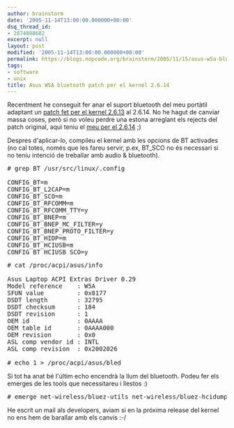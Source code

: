 ```yaml
---
author: brainstorm
date: '2005-11-14T13:00:00.000000+00:00'
dsq_thread_id:
- 2874888682
excerpt: null
layout: post
modified: '2005-11-14T13:00:00.000000+00:00'
permalink: https://blogs.nopcode.org/brainstorm/2005/11/15/asus-w5a-bluetooth-patch-per-el-kernel-2614/
tags:
- software
- unix
title: Asus W5A bluetooth patch per el kernel 2.6.14
---
```


Recentment he conseguit fer anar el suport bluetooth del meu portàtil adaptant un [patch fet per el kernel 2.6.13][1] al 2.6.14. No he hagut de canviar massa coses, però si no voleu perdre una estona arreglant els rejects del patch original, aqui teniu el [meu per el 2.6.14][2] ;) 

Despres d'aplicar-lo, compileu el kernel amb les opcions de BT activades (no cal totes, només que les fareu servir, p.ex, BT_SCO no és necessari si no teniu intenció de treballar amb audio & bluetooth).

<pre># grep BT /usr/src/linux/.config

CONFIG_BT=m
CONFIG_BT_L2CAP=m
CONFIG_BT_SCO=m
CONFIG_BT_RFCOMM=m
CONFIG_BT_RFCOMM_TTY=y
CONFIG_BT_BNEP=m
CONFIG_BT_BNEP_MC_FILTER=y
CONFIG_BT_BNEP_PROTO_FILTER=y
CONFIG_BT_HIDP=m
CONFIG_BT_HCIUSB=m
CONFIG_BT_HCIUSB_SCO=y
</pre>

<pre># cat /proc/acpi/asus/info

Asus Laptop ACPI Extras Driver 0.29
Model reference    : W5A
SFUN value         : 0x8177
DSDT length        : 32795
DSDT checksum      : 184
DSDT revision      : 1
OEM id             : 0AAAA
OEM table id       : 0AAAA000
OEM revision       : 0x0
ASL comp vendor id : INTL
ASL comp revision  : 0x2002026

# echo 1 > /proc/acpi/asus/bled
</pre>

Si tot ha anat bé l'últim echo encendrà la llum del bluetooth. Podeu fer els emerges de les tools que necessitareu i llestos :) 

<pre># emerge net-wireless/bluez-utils net-wireless/bluez-hcidump
</pre>

He escrit un mail als developers, aviam si en la próxima release del kernel no ens hem de barallar amb els canvis :-/

 [1]: https://www.sk-tech.net/support/asus_w5a.html
 [2]: https://blogs.nopcode.org/brainstorm/wp-content/data/asus_acpi_w5a.patch